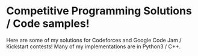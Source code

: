 # Competitive Programming Solutions / Code samples!
Here are some of my solutions for Codeforces and Google Code Jam / Kickstart contests! Many of my implementations are in Python3 / C++.
